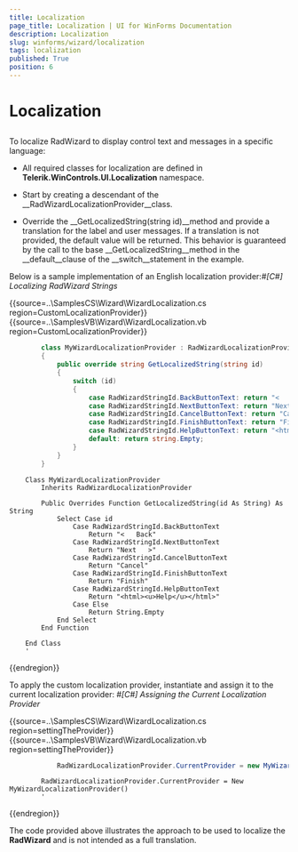 ```yaml
---
title: Localization
page_title: Localization | UI for WinForms Documentation
description: Localization
slug: winforms/wizard/localization
tags: localization
published: True
position: 6
---
```


# Localization



## 

To localize RadWizard to display control text and messages in a specific language:

* All required classes for localization are defined in __Telerik.WinControls.UI.Localization__ namespace.

* Start by creating a descendant of the __RadWizardLocalizationProvider__class. 

* Override the __GetLocalizedString(string id)__method and provide a translation for the label and user messages. If a translation is not provided, the default value will be returned. This behavior is guaranteed by the call to the base __GetLocalizedString__method in the __default__clause of the __switch__statement in the example. 

Below is a sample implementation of an English localization provider:#_[C#] Localizing RadWizard Strings_

	



{{source=..\SamplesCS\Wizard\WizardLocalization.cs region=CustomLocalizationProvider}} 
{{source=..\SamplesVB\Wizard\WizardLocalization.vb region=CustomLocalizationProvider}} 

````C#
        class MyWizardLocalizationProvider : RadWizardLocalizationProvider
        {
            public override string GetLocalizedString(string id)
            {
                switch (id)
                {
                    case RadWizardStringId.BackButtonText: return "<   Back";
                    case RadWizardStringId.NextButtonText: return "Next   >";
                    case RadWizardStringId.CancelButtonText: return "Cancel";
                    case RadWizardStringId.FinishButtonText: return "Finish";
                    case RadWizardStringId.HelpButtonText: return "<html><u>Help</u></html>";
                    default: return string.Empty;
                }
            }
        }
````
````VB.NET
    Class MyWizardLocalizationProvider
        Inherits RadWizardLocalizationProvider

        Public Overrides Function GetLocalizedString(id As String) As String
            Select Case id
                Case RadWizardStringId.BackButtonText
                    Return "<   Back"
                Case RadWizardStringId.NextButtonText
                    Return "Next   >"
                Case RadWizardStringId.CancelButtonText
                    Return "Cancel"
                Case RadWizardStringId.FinishButtonText
                    Return "Finish"
                Case RadWizardStringId.HelpButtonText
                    Return "<html><u>Help</u></html>"
                Case Else
                    Return String.Empty
            End Select
        End Function

    End Class
    '
````

{{endregion}} 




To apply the custom localization provider, instantiate and assign it to the current localization provider: #_[C#] Assigning the Current Localization Provider_

	



{{source=..\SamplesCS\Wizard\WizardLocalization.cs region=settingTheProvider}} 
{{source=..\SamplesVB\Wizard\WizardLocalization.vb region=settingTheProvider}} 

````C#
            RadWizardLocalizationProvider.CurrentProvider = new MyWizardLocalizationProvider();
````
````VB.NET
        RadWizardLocalizationProvider.CurrentProvider = New MyWizardLocalizationProvider()
        '
````

{{endregion}} 




The code provided above illustrates the approach to be used to localize the __RadWizard__ and is not intended as a full translation.
